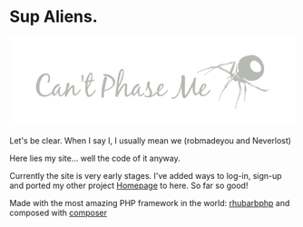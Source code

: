 # Sup Aliens.
<img src="/static/image/title-2.png">

Let's be clear. When I say I, I usually mean we (robmadeyou and Neverlost)

Here lies my site... well the code of it anyway.

Currently the site is very early stages. I've added ways to log-in, sign-up and ported my other project [Homepage](http://github.com/robmadeyou/Homepage) to here. So far so good!



Made with the most amazing PHP framework in the world: [rhubarbphp](http://github.com/rhubarbphp/rhubarb)
and composed with [composer](https://getcomposer.org/)
